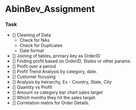 # AbinBev_Assignment

### Task
* [] Cleaning of Data
	- Check for NAs
	- Check for Duplicates
	- Date format
* [] Joining of tables, primary key as OrderID
* [] Finding profit based on OrderID, States or other params.
* [] Profit over a period
* [] Profit Trend Analysis by category, date.
* [] Customer focusing
* [] Analysis by heirarchy, Ex - Country, State, City
* [] Quantity vs Profit
* [] Amount vs category bar chart sales target
* [] Which months they hit the sales target.
* [] Correlation matrix for Order Details.
